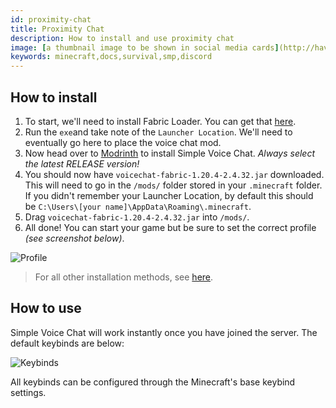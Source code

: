 ```yaml
---
id: proximity-chat
title: Proximity Chat
description: How to install and use proximity chat
image: [a thumbnail image to be shown in social media cards](http://haven-smp.net/wp-content/uploads/2024/03/haven_background_embeds.png)
keywords: minecraft,docs,survival,smp,discord
---
```


## How to install
1. To start, we'll need to install Fabric Loader. You can get that [here](https://fabricmc.net/use/installer/).
2. Run the `exe`and take note of the `Launcher Location`. We'll need to eventually go here to place the voice chat mod.
3. Now head over to [Modrinth](https://modrinth.com/plugin/simple-voice-chat/versions?l=fabric&c=release) to install Simple Voice Chat. *Always select the latest RELEASE version!*
4. You should now have `voicechat-fabric-1.20.4-2.4.32.jar` downloaded. This will need to go in the `/mods/` folder stored in your `.minecraft` folder. If you didn't remember your Launcher Location, by default this should be `C:\Users\[your name]\AppData\Roaming\.minecraft`. 
5. Drag `voicechat-fabric-1.20.4-2.4.32.jar` into `/mods/`.
6. All done! You can start your game but be sure to set the correct profile *(see screenshot below)*.
   
![Profile](https://cloud.haven-smp.net/index.php/apps/files_sharing/publicpreview/9fbMsTDweGkcQBy?file=/&fileId=2845&x=1920&y=974&a=true&etag=aac567445ed7b751a64b2b56308c606e)

> For all other installation methods, see [here](https://modrepo.de/minecraft/voicechat/wiki/installation).

## How to use
Simple Voice Chat will work instantly once you have joined the server. The default keybinds are below:

![Keybinds](https://cloud.haven-smp.net/index.php/apps/files_sharing/publicpreview/5DsHWziwJNxyJEF?file=/&fileId=2857&x=1920&y=974&a=true&etag=9c1327f852094d2e73ad49da5549e45e)

All keybinds can be configured through the Minecraft's base keybind settings.
